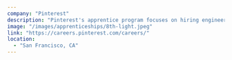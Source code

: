```yaml
---
company: "Pinterest"
description: "Pinterest's apprentice program focuses on hiring engineers from non-traditional backgrounds who are comfortable with basic programming principles."
image: "/images/apprenticeships/8th-light.jpeg"
link: "https://careers.pinterest.com/careers/"
location:
  - "San Francisco, CA"
---
```


